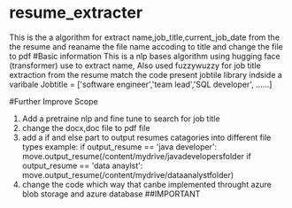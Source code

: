 # resume_extracter
This is the a algorithm for extract name,job_title,current_job_date from the the resume and reaname the file name accoding to title and change the file to pdf
#Basic information
This is a nlp bases algorithm using hugging face (transformer) use to extract name,
Also used fuzzywuzzy for job title extraction from the resume match the code present jobtile library indside a varibale 
Jobtitle = ['software engineer','team lead','SQL developer', ......]

#Further Improve Scope
1. Add a pretraine nlp and fine tune to search for job title
2. change the docx,doc file to pdf file
3. add a if and else part to output resumes catagories into different file types
   example:
    if output_resume == 'java developer':
         move.output_resume(/content/mydrive/javadevelopersfolder
    if output_resume == 'data anaylst':
         move.output_resume(/content/mydrive/dataanalystfolder)
4. change the code which way that canbe implemented throught azure blob storage and azure database ##IMPORTANT
